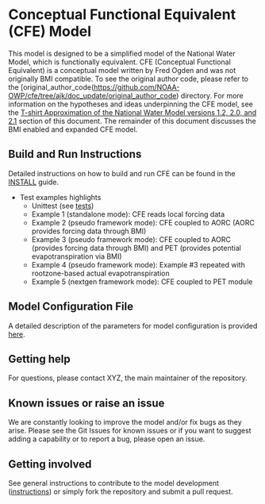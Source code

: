 # Conceptual Functional Equivalent (CFE) Model

This model is designed to be a simplified model of the National Water Model, which is functionally equivalent.  CFE (Conceptual Functional Equivalent) is a conceptual model written by Fred Ogden and was not originally BMI compatible.  To see the original author code, please refer to the [original_author_code(https://github.com/NOAA-OWP/cfe/tree/ajk/doc_update/original_author_code) directory.  For more information on the hypotheses and ideas underpinning the CFE model, see the [T-shirt Approximation of the National Water Model versions 1.2, 2.0, and 2.1](https://github.com/NOAA-OWP/cfe/edit/AET_rootzone/README.md#t-shirt-approximation-of-the-national-water-model-versions-12-20-and-21) section of this document.  The remainder of this document discusses the BMI enabled and expanded CFE model. 

## Build and Run Instructions
Detailed instructions on how to build and run CFE can be found in the [INSTALL](https://github.com/NOAA-OWP/cfe/blob/ajk/doc_update/INSTALL.md) guide.
 - Test examples highlights
   - Unittest (see [tests](https://github.com/NOAA-OWP/cfe/blob/ajk/doc_update/test/README.md))
   - Example 1 (standalone mode): CFE reads local forcing data
   - Example 2 (pseudo framework mode): CFE coupled to AORC (AORC provides forcing data through BMI)
   - Example 3 (pseudo framework mode): CFE coupled to AORC (provides forcing data through BMI) and PET (provides potential evapotranspiration via BMI)
   - Example 4 (pseudo framework mode): Example #3 repeated with rootzone-based actual evapotranspiration
   - Example 5 (nextgen framework mode): CFE coupled to PET module
   
## Model Configuration File
A detailed description of the parameters for model configuration is provided [here](https://github.com/NOAA-OWP/cfe/tree/ajk/doc_update/configs/README.md).

## Getting help
For questions, please contact XYZ, the main maintainer of the repository.

## Known issues or raise an issue
We are constantly looking to improve the model and/or fix bugs as they arise. Please see the Git Issues for known issues or if you want to suggest adding a capability or to report a bug, please open an issue.

## Getting involved
See general instructions to contribute to the model development ([instructions](https://github.com/NOAA-OWP/cfe/blob/ajk/doc_update/CONTRIBUTING.md)) or simply fork the repository and submit a pull request.
